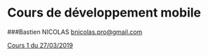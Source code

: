 # Cours de développement mobile

###Bastien NICOLAS
bnicolas.pro@gmail.com

[Cours 1 du 27/03/2019](./cours_1/)